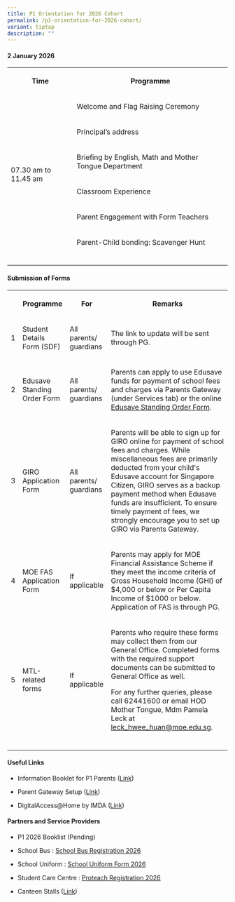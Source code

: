 ```yaml
---
title: P1 Orientation for 2026 Cohort
permalink: /p1-orientation-for-2026-cohort/
variant: tiptap
description: ""
---
```

<h4><strong>2 January 2026</strong></h4>
<table style="minWidth: 75px">
<colgroup>
<col>
<col>
<col>
</colgroup>
<tbody>
<tr>
<th rowspan="1" colspan="1">
<p>Time</p>
</th>
<th rowspan="1" colspan="2">
<p>Programme</p>
</th>
</tr>
<tr>
<td rowspan="6" colspan="1">
<p>07.30 am to 11.45 am</p>
<p></p>
<p></p>
</td>
<td rowspan="1" colspan="2">
<p>Welcome and Flag Raising Ceremony</p>
</td>
</tr>
<tr>
<td rowspan="1" colspan="2">
<p>Principal’s address</p>
</td>
</tr>
<tr>
<td rowspan="1" colspan="2">
<p>Briefing by English, Math and Mother Tongue Department</p>
</td>
</tr>
<tr>
<td rowspan="1" colspan="2">
<p>Classroom Experience</p>
</td>
</tr>
<tr>
<td rowspan="1" colspan="2">
<p>Parent Engagement with Form Teachers</p>
</td>
</tr>
<tr>
<td rowspan="1" colspan="2">
<p>Parent-Child bonding: Scavenger Hunt</p>
</td>
</tr>
<tr>
<td rowspan="1" colspan="3">
<p></p>
</td>
</tr>
</tbody>
</table>
<h4><strong>Submission of Forms</strong></h4>
<table style="minWidth: 100px">
<colgroup>
<col>
<col>
<col>
<col>
</colgroup>
<tbody>
<tr>
<th rowspan="1" colspan="1">
<p></p>
</th>
<th rowspan="1" colspan="1">
<p>Programme</p>
</th>
<th rowspan="1" colspan="1">
<p>For</p>
</th>
<th rowspan="1" colspan="1">
<p>Remarks</p>
</th>
</tr>
<tr>
<td rowspan="1" colspan="1">
<p>1</p>
</td>
<td rowspan="1" colspan="1">
<p>Student Details Form (SDF)</p>
</td>
<td rowspan="1" colspan="1">
<p>All parents/ guardians</p>
</td>
<td rowspan="1" colspan="1">
<p>The link to update will be sent through PG.</p>
</td>
</tr>
<tr>
<td rowspan="1" colspan="1">
<p>2</p>
</td>
<td rowspan="1" colspan="1">
<p>Edusave Standing Order Form</p>
</td>
<td rowspan="1" colspan="1">
<p>All parents/ guardians</p>
</td>
<td rowspan="1" colspan="1">
<p>Parents can apply to use Edusave funds for payment of school fees and
charges via Parents Gateway (under Services tab) or the online&nbsp;
<a href="https://form.gov.sg/#!/5be24a1bb3f842000fdc4e59" rel="noopener noreferrer nofollow" target="_blank">Edusave Standing Order Form</a>.</p>
</td>
</tr>
<tr>
<td rowspan="1" colspan="1">
<p>3</p>
</td>
<td rowspan="1" colspan="1">
<p>GIRO Application Form</p>
</td>
<td rowspan="1" colspan="1">
<p>All parents/ guardians</p>
</td>
<td rowspan="1" colspan="1">
<p>Parents will be able to sign up for GIRO online for payment of school
fees and charges. While miscellaneous fees are primarily deducted from
your child's Edusave account for Singapore Citizen, GIRO serves as a backup
payment method when Edusave funds are insufficient. To ensure timely payment
of fees, we strongly encourage you to set up GIRO via Parents Gateway.</p>
</td>
</tr>
<tr>
<td rowspan="1" colspan="1">
<p>4</p>
</td>
<td rowspan="1" colspan="1">
<p>MOE FAS Application Form</p>
</td>
<td rowspan="1" colspan="1">
<p>If applicable</p>
</td>
<td rowspan="1" colspan="1">
<p>Parents may apply for MOE Financial Assistance Scheme if they meet the
income criteria of Gross Household Income (GHI) of $4,000 or below or Per
Capita Income of $1000 or below. Application of FAS is through PG.</p>
</td>
</tr>
<tr>
<td rowspan="1" colspan="1">
<p>5</p>
</td>
<td rowspan="1" colspan="1">
<p>MTL-related forms</p>
</td>
<td rowspan="1" colspan="1">
<p>If applicable</p>
</td>
<td rowspan="1" colspan="1">
<p>Parents who require these forms may collect them from our General Office.
Completed forms with the required support documents can be submitted to
General Office as well.</p>
<p></p>
<p>For any further queries, please call 62441600 or email HOD Mother Tongue,
Mdm Pamela Leck at <a href="mailto:leck_hwee_huan@moe.edu.sg" rel="noopener nofollow" target="_blank">leck_hwee_huan@moe.edu.sg</a>.</p>
</td>
</tr>
<tr>
<td rowspan="1" colspan="4">
<p></p>
</td>
</tr>
</tbody>
</table>
<h4><strong>Useful Links</strong></h4>
<ul data-tight="true" class="tight">
<li>
<p>Information Booklet for P1 Parents (<a href="/files/PDF/Information_Booklet_for_P1_Parents_v3_2026.pdf" rel="noopener noreferrer nofollow" target="_blank">Link</a>)</p>
</li>
<li>
<p>Parent Gateway Setup (<a href="https://www.telokkuraupri.moe.edu.sg/files/2024/a_One_Time_Onboarding.pdf" rel="noopener nofollow" target="_blank">Link</a>)</p>
</li>
<li>
<p>DigitalAccess@Home by IMDA (<a href="/useful-links/for-parents/imda-digihome/" rel="noopener nofollow" target="_blank">Link</a>)</p>
</li>
</ul>
<h4><strong>Partners and Service Providers</strong></h4>
<ul data-tight="true" class="tight">
<li>
<p>P1 2026 Booklist (Pending)</p>
</li>
<li>
<p>School Bus : <a href="/files/PDF/TKPS_School_Bus_Registration_Form.pdf" rel="noopener nofollow" target="_blank">School Bus Registration 2026</a>
</p>
</li>
<li>
<p>School Uniform : <a href="/files/PDF/Telok__Kurau_Primary_School_2026___Bookshop_Order_Form.pdf" rel="noopener nofollow" target="_blank">School Uniform Form 2026</a>
</p>
</li>
<li>
<p>Student Care Centre :<strong> </strong><a href="/files/PDF/SCC___Pro_Teach_Information_Sheet__P1_2026_.pdf" rel="noopener nofollow" target="_blank">Proteach Registration 2026</a>
</p>
</li>
<li>
<p>Canteen Stalls (<a href="https://www.telokkuraupri.moe.edu.sg/partners-and-service-providers/Service-Providers/Canteen/" rel="noopener nofollow" target="_blank">Link</a>)</p>
</li>
</ul>
<p></p>